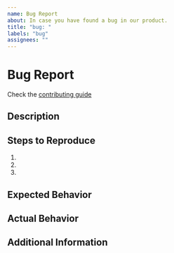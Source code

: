 ```yaml
---
name: Bug Report
about: In case you have found a bug in our product.
title: "bug: "
labels: "bug"
assignees: ""
---
```


# Bug Report

Check the [contributing guide](https://github.com/utnet-org/utility/blob/main/CONTRIBUTING.md)

## Description
<!-- Provide a clear and concise description of the bug. -->

## Steps to Reproduce
<!-- List the steps that can be followed to reproduce the bug. -->

1.
2.
3.

## Expected Behavior
<!-- Describe what you expected to happen. -->

## Actual Behavior
<!-- Describe what actually happened. Include screenshots if applicable. -->

## Additional Information
<!-- Add any other context about the problem here, such as environment details, version number, etc. -->
